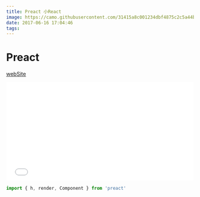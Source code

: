 ```yaml
---
title: Preact 小React
image: https://camo.githubusercontent.com/31415a8c001234dbf4875c2c5a44b646fb9338b4/68747470733a2f2f63646e2e7261776769742e636f6d2f646576656c6f7069742f62343431366435633932623734336462616563316536386263346332376364612f7261772f333233356463353038663765623833346562663438343138616561323132613035646631336462312f7072656163742d6c6f676f2d7472616e732e737667
date: 2017-06-16 17:04:46
tags:
---
```


# Preact 

[webSite](https://preactjs.com/)

<iframe height='265' scrolling='no' title='Preact Kickstart' src='//codepen.io/developit/embed/pgaROe/?height=265&theme-id=0&default-tab=js,result&embed-version=2' frameborder='no' allowtransparency='true' allowfullscreen='true' style='width: 100%;'>See the Pen <a href='https://codepen.io/developit/pen/pgaROe/'>Preact Kickstart</a> by Jason Miller (<a href='https://codepen.io/developit'>@developit</a>) on <a href='https://codepen.io'>CodePen</a>.
</iframe>

``` js
import { h, render, Component } from 'preact'


```